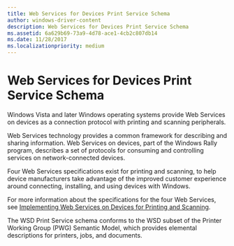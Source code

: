 ```yaml
---
title: Web Services for Devices Print Service Schema
author: windows-driver-content
description: Web Services for Devices Print Service Schema
ms.assetid: 6a629b69-73a9-4d78-ace1-4cb2c807db14
ms.date: 11/28/2017
ms.localizationpriority: medium
---
```


# Web Services for Devices Print Service Schema


Windows Vista and later Windows operating systems provide Web Services on devices as a connection protocol with printing and scanning peripherals.

Web Services technology provides a common framework for describing and sharing information. Web Services on devices, part of the Windows Rally program, describes a set of protocols for consuming and controlling services on network-connected devices.

Four Web Services specifications exist for printing and scanning, to help device manufacturers take advantage of the improved customer experience around connecting, installing, and using devices with Windows.

For more information about the specifications for the four Web Services, see [Implementing Web Services on Devices for Printing and Scanning](https://msdn.microsoft.com/library/windows/hardware/gg463146.aspx).

The WSD Print Service schema conforms to the WSD subset of the Printer Working Group (PWG) Semantic Model, which provides elemental descriptions for printers, jobs, and documents.

 

 




